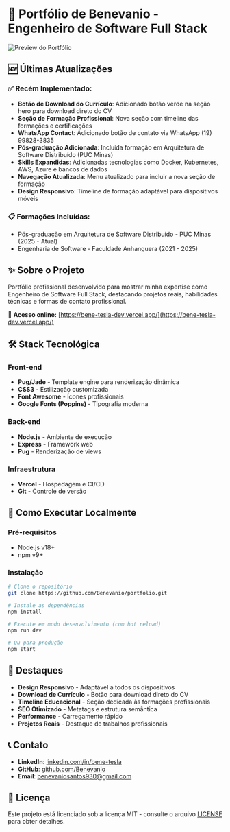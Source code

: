 # 📌 Portfólio de Benevanio - Engenheiro de Software Full Stack

![Preview do Portfólio](https://github.com/user-attachments/assets/cb6c7950-30b5-4937-bd5b-fff273dc60fe)

## 🆕 Últimas Atualizações

### ✅ Recém Implementado:
- **Botão de Download do Currículo**: Adicionado botão verde na seção hero para download direto do CV
- **Seção de Formação Profissional**: Nova seção com timeline das formações e certificações
- **WhatsApp Contact**: Adicionado botão de contato via WhatsApp (19) 99828-3835
- **Pós-graduação Adicionada**: Incluída formação em Arquitetura de Software Distribuído (PUC Minas)
- **Skills Expandidas**: Adicionadas tecnologias como Docker, Kubernetes, AWS, Azure e bancos de dados
- **Navegação Atualizada**: Menu atualizado para incluir a nova seção de formação
- **Design Responsivo**: Timeline de formação adaptável para dispositivos móveis

### 📋 Formações Incluídas:
- Pós-graduação em Arquitetura de Software Distribuído - PUC Minas (2025 - Atual)
- Engenharia de Software - Faculdade Anhanguera (2021 - 2025)

## ✨ Sobre o Projeto
Portfólio profissional desenvolvido para mostrar minha expertise como Engenheiro de Software Full Stack, destacando projetos reais, habilidades técnicas e formas de contato profissional.

🔗 **Acesso online:** [https://bene-tesla-dev.vercel.app/](https://bene-tesla-dev.vercel.app/)

## 🛠 Stack Tecnológica
### Front-end
- **Pug/Jade** - Template engine para renderização dinâmica
- **CSS3** - Estilização customizada
- **Font Awesome** - Ícones profissionais
- **Google Fonts (Poppins)** - Tipografia moderna

### Back-end
- **Node.js** - Ambiente de execução
- **Express** - Framework web
- **Pug** - Renderização de views

### Infraestrutura
- **Vercel** - Hospedagem e CI/CD
- **Git** - Controle de versão

## 🚀 Como Executar Localmente

### Pré-requisitos
- Node.js v18+
- npm v9+

### Instalação
```bash
# Clone o repositório
git clone https://github.com/Benevanio/portfolio.git

# Instale as dependências
npm install

# Execute em modo desenvolvimento (com hot reload)
npm run dev

# Ou para produção
npm start
```

## 🌟 Destaques
- **Design Responsivo** - Adaptável a todos os dispositivos
- **Download de Currículo** - Botão para download direto do CV
- **Timeline Educacional** - Seção dedicada às formações profissionais
- **SEO Otimizado** - Metatags e estrutura semântica
- **Performance** - Carregamento rápido
- **Projetos Reais** - Destaque de trabalhos profissionais

## 📞 Contato
- **LinkedIn**: [linkedin.com/in/bene-tesla](https://linkedin.com/in/bene-tesla)
- **GitHub**: [github.com/Benevanio](https://github.com/Benevanio)
- **Email**: benevaniosantos930@gmail.com

## 📜 Licença
Este projeto está licenciado sob a licença MIT - consulte o arquivo [LICENSE](LICENSE) para obter detalhes.
